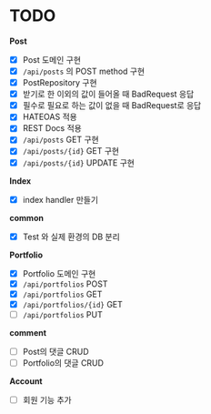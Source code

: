 # TODO

**Post**

- [x] Post 도메인 구현
- [x] `/api/posts` 의 POST method 구현
- [x] PostRepository 구현
- [x] 받기로 한 이외의 값이 들어올 때 BadRequest 응답
- [x] 필수로 필요로 하는 값이 없을 때 BadRequest로 응답
- [x] HATEOAS 적용
- [x] REST Docs 적용
- [x] `/api/posts` GET 구현
- [x] `/api/posts/{id}` GET 구현
- [x] `/api/posts/{id}` UPDATE 구현

**Index**

- [x] index handler 만들기

**common**

- [x] Test 와 실제 환경의 DB 분리

**Portfolio**

- [x] Portfolio 도메인 구현
- [x] `/api/portfolios` POST
- [x] `/api/portfolios` GET
- [x] `/api/portfolios/{id}` GET
- [ ] `/api/portfolios` PUT

**comment**
- [ ] Post의 댓글 CRUD
- [ ] Portfolio의 댓글 CRUD

**Account**
- [ ] 회원 기능 추가
